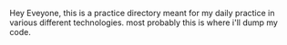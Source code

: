 Hey Eveyone, this is a practice directory meant for my daily practice in various different technologies.
most probably this is where i'll  dump my code.
